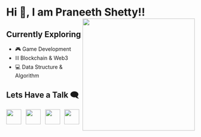 
# Hi 👋, I am **Praneeth Shetty**!! <img align='right' height=300 src='https://media.giphy.com/media/l0HlNaQ6gWfllcjDO/giphy.gif'>

## Currently Exploring
- 🎮 Game Development
- ⛓️ Blockchain & Web3
- 💻 Data Structure & Algorithm

<!-- ## Love Playing Games?? Try some of my games 👇 (No Installation Required, Directly Play on any Device)

#### - Panchtatva<br>
Basic 2D Platformer game with 2 levels and 2 boses created using Godot <br><br>
[<img height='250' src="https://user-images.githubusercontent.com/64432063/156187115-cd0a0446-902a-4586-ba96-48fd7ddac0fa.png">](https://ganimtron.itch.io/panchatatva)

#### - Rapid_Roll_Clone<br>
Clone of the Classic Rapid Roll Game made using p5.js <br><br>
[<img height='400' src="https://user-images.githubusercontent.com/64432063/156349296-4601cf8e-f089-4cb9-86a5-5a9ea7bb7287.png">](https://ganimtron-10.github.io/Rapid_Roll_Clone/)

#### - SurviveThis<br>
Infinite Survival 2D platformer game created using Godot <br><br>
[<img height='250' src="https://user-images.githubusercontent.com/64432063/156187930-06034346-f5d2-4e03-93f6-b56359260dad.png">](https://ganimtron.itch.io/survivethis) -->


## Lets Have a Talk 🗨️

<a href='mailto:praneethshetty10@gmail.com'><img src='https://simpleicons.org/icons/gmail.svg' height='40'></a>
&nbsp;
[<img height='40' src='https://simpleicons.org/icons/linkedin.svg'>](https://www.linkedin.com/in/praneeth-shetty-6b0892202/)
&nbsp;
[<img height='40' src='https://simpleicons.org/icons/x.svg'>](https://twitter.com/ganimtron_10)
&nbsp;
[<img height='40' src='https://simpleicons.org/icons/youtube.svg'>](https://www.youtube.com/channel/UCqmjz897ENq1ySddSkvtUNg)
&nbsp;

<!--
<br>

<p><img align="left" src="https://github-readme-stats.vercel.app/api/top-langs?username=ganimtron-10&show_icons=true&theme=dark&locale=en&layout=compact" alt="ganimtron-10" /></p>

<p>&nbsp;<img align="center" src="https://github-readme-stats.vercel.app/api?username=ganimtron-10&show_icons=true&theme=dark&locale=en" alt="ganimtron-10" /></p>

<p><img align="center" src="https://github-readme-streak-stats.herokuapp.com/?user=ganimtron-10&theme=dark" alt="ganimtron-10" /></p>
-->
